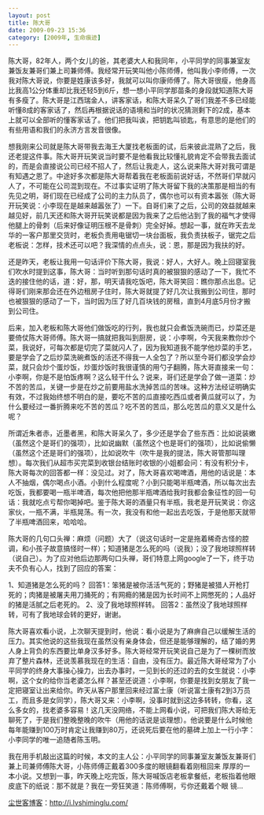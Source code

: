 ```yaml
---
layout: post
title: 陈大哥
date: 2009-09-23 15:36
category: [2009年, 生命痕迹]
---
```

陈大哥，82年人，两个女儿的爸，其老婆大人和我同年，小平同学的同事兼室友兼饭友兼哥们兼上司兼师傅。我经常开玩笑叫他小陈师傅，他叫我小李师傅，一次我对陈大哥说，你要是姓康该多好，我就可以叫你康师傅了。陈大哥很瘦，他身高比我高1公分体重却比我还轻5到6斤，想一想小平同学那苗条的身段就知道陈大哥有多瘦了。陈大哥是江西瑞金人，讲客家话，和陈大哥呆久了哥们我差不多已经能听懂8成的客家话了，然后再根据说话的语境和当时的状况猜测剩下的2成，基本上就可以全部听的懂客家话了。他们把我叫诶，把钥匙叫锁匙，有意思的是他们的有些用语和我们的永济方言发音很像。

想我刚来公司就是陈大哥带我去海王大厦找老板面的试，后来彼此混熟了之后，我还老提这件事。陈大哥开玩笑说当时要不是他看我比较懂礼貌肯定不会带我去面试的，而是会直接说公司已经不招人了，然后让我走人，这么说来陈大哥对我可谓是有知遇之恩了。中途好多次都是陈大哥帮着我在老板面前说好话，不然哥们早就闪人了，不可能在公司混到现在。不过事实证明了陈大哥留下我的决策那是相当的有先见之明，哥们现在已经成了公司的主力队员了，偶尔也可以有资本嚣张（陈大哥开玩笑说：小李现在是越来越嚣张了）一下。自哥们来了之后，公司的效益就越来越见好，前几天还和陈大哥开玩笑说都是因为我来了之后他沾到了我的福气才使得他腿上的骨刺（后来好像证明压根不是骨刺）完全好掉。想起一事，就在昨天去龙华的一客户那里交货时，老板负责用电锯切一块台面板，我负责扶板子，锯完之后老板说：怎样，技术还可以吧？我深情的点点头，说：恩，那是因为我扶的好。

还是昨天，老板让我用一句话评价下陈大哥，我说：好人，大好人。晚上回寝室我们吹水时提到这事，陈大哥：当时听到那句话时真的被狠狠的感动了一下，我忙不迭的接住他的话，道：好，那，明天请我吃饭吧，陈大哥笑回：瞧你那点出息。记得哥们刚来那会还在外边租房子住时，陈大哥就提了好几次让我搬到公司住，那时也被狠狠的感动了一下，当时因为压了好几百块钱的房租，直到4月底5月份才搬到公司住。

后来，加入老板和陈大哥他们做饭吃的行列，我也就只会煮饭洗碗而已，炒菜还是要倚仗陈大哥师傅。陈大哥一搞就把我叫到厨房，说：小李啊，今天我来教你炒个菜，我说好，可每次都是切完了菜就闪人了，因为我知道我不能学他炒菜的手艺，要是学会了之后炒菜洗碗煮饭的活还不得我一人全包了？所以至今哥们都没学会炒菜，就只会炒个蛋炒饭，炒蛋炒饭时我很谨慎的用勺子翻腾，陈大哥直接来一句：小李啊，你是不是怕饭疼啊？这么轻干什么？说来，哥们还是学会了做一道菜：炒不苦的苦瓜，关键一步是在炒之前要用盐水洗掉苦瓜的苦味。这种方法经证明确实有效，不过我始终想不明白的是，要吃不苦的瓜直接吃西瓜或者黄瓜就可以了，为什么要经过一番折腾来吃不苦的苦瓜？吃不苦的苦瓜，那么吃苦瓜的意义又是什么呢？

所谓近朱者赤，近墨者黑，和陈大哥呆久了，多少还是学会了些东西：比如说装嫩（虽然这个是哥们的强项），比如说幽默（虽然这个也是哥们的强项），比如说偷懒（虽然这个还是哥们的强项），比如说吹牛（吹牛是我的提法，陈大哥管那叫理想）。每次我们从超市买完菜到收银台结账时收银的小姐都会问：有没有积分卡，陈大哥每次的回答都一样：没见过。对了，陈大哥喜欢喝啤酒，用他的话说是：本人不抽烟，偶尔喝点小酒。小到什么程度呢？小到只能喝半瓶啤酒，所以每次出去吃饭，我都要喝一瓶半啤酒，每次他把他那半瓶啤酒给我时我都会象征性的回一句话：我就吃点亏帮你喝掉吧。鉴于陈大哥的酒量只有半瓶，我老是开玩笑说：你这家伙，一瓶不满，半瓶晃荡。有一次，我没有和他一起出去吃饭，于是他那天就带了半瓶啤酒回来，哈哈哈。

陈大哥的几句口头禅：麻烦（问题）大了（说这句话时一定是拖着稀奇古怪的腔调，和小孩子故意搞怪时一样）；知道猪是怎么死的吗（说我）；没了我地球照样转（说自己）。为了应对他后边那两句口头禅，哥们特意上网google了一下，终于功夫不负有心人，找到了回应的答案：

1、知道猪是怎么死的吗？
回答1：笨猪是被你活活气死的；野猪是被猎人开枪打死的；肉猪是被屠夫用刀捅死的；有网瘾的猪是因为长时间不上网憋死的；人品好的猪是活腻之后老死的。
2、没了我地球照样转。
回答2：虽然没了我地球照样转，可有了我地球会转的更好，谢谢。

陈大哥喜欢看小说，上次聊天提到时，他说：看小说是为了麻痹自己以缓解生活的压力。其实他说的这些我现在虽然没有亲身体会，但还是能够理解的，结了婚的男人身上背负的东西要比单身汉多好多。陈大哥经常开玩笑说自己是为了一棵树而放弃了整片森林，还说羡慕我现在的生活：自由，没有压力。最近陈大哥经常为了小平同学的终身大事操心操力，出去办事时，一见到长的还过的去的女生就说：小李啊，这个女的给你当老婆怎么样？甚至还说道：小李啊，你要是找到女朋友了我一定把寝室让出来给你。昨天从客户那里回来经过富士康（听说富士康有2到3万员工，而且多是女同学），陈大哥又来：小李啊，没事时就到这边多转转，你看，这么多女的，找老婆多容易！这几天没网络，不能上网看小说，可把我们陈大哥给无聊死了，于是我们整晚整晚的吹牛（用他的话说是谈理想）。他说要是什么时候他每年能赚到100万时肯定让我赚到80万，还说死后要在他的墓碑上加上一行小字：小李同学的唯一追随者陈玉明。

我在用手机敲出这篇的时候，本文的主人公：小平同学的同事兼室友兼饭友兼哥们兼上司兼师傅陈大哥，小陈师傅正戴着300多度的眼镜翻看着刚租回来 厚厚的一本小说。又想到一事，昨天晚上吃完饭，陈大哥喊饭店老板拿餐纸，老板指着他眼皮底下的纸说：那不就是？我在一旁狂笑道：陈师傅啊，亏你还戴着个眼 镜…

<a href="http://i.lvshiminglu.com/">尘世客博客</a>：<a href="http://i.lvshiminglu.com/">http://i.lvshiminglu.com/</a>

